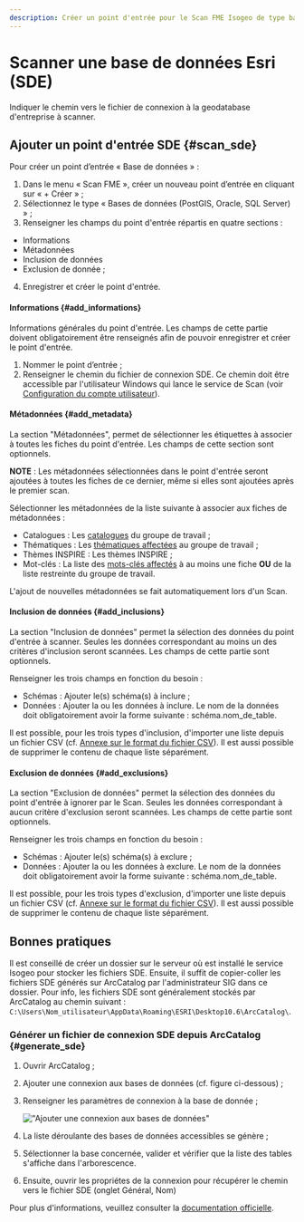 ```yaml
---
description: Créer un point d'entrée pour le Scan FME Isogeo de type base de données pour les bases utilisant Esri SDE
---
```


# Scanner une base de données Esri (SDE) <i class="fa fa-database"></i>

Indiquer le chemin vers le fichier de connexion à la geodatabase d'entreprise à scanner.

## Ajouter un point d'entrée SDE {#scan_sde}

Pour créer un point d’entrée « Base de données » :

1. Dans le menu « Scan FME », créer un nouveau point d’entrée en cliquant sur « + Créer » ;
2. Sélectionnez le type « Bases de données (PostGIS, Oracle, SQL Server) » ;
3. Renseigner les champs du point d'entrée répartis en quatre sections : 
  * Informations
  * Métadonnées
  * Inclusion de données
  * Exclusion de donnée ;
4. Enregistrer et créer le point d'entrée.

#### Informations {#add_informations}

Informations générales du point d'entrée. Les champs de cette partie doivent obligatoirement être renseignés afin de pouvoir enregistrer et créer le point d'entrée.

1. Nommer le point d’entrée ;
2. Renseigner le chemin du fichier de connexion SDE. Ce chemin doit être accessible par l'utilisateur Windows qui lance le service de Scan (voir [Configuration du compte utilisateur](/installation/server.html#compte-utilisateur)).

#### Métadonnées {#add_metadata}

La section "Métadonnées", permet de sélectionner les étiquettes à associer à toutes les fiches du point d'entrée. Les champs de cette section sont optionnels.

**NOTE** : Les métadonnées sélectionnées dans le point d'entrée seront ajoutées à toutes les fiches de ce dernier, même si elles sont ajoutées après le premier scan.

Sélectionner les métadonnées de la liste suivante à associer aux fiches de métadonnées :

* Catalogues : Les [catalogues](https://app.isogeo.com/admin/catalogs) du groupe de travail ;
* Thématiques : Les [thématiques affectées](https://app.isogeo.com/admin/group-themes) au groupe de travail ;
* Thèmes INSPIRE : Les thèmes INSPIRE ;
* Mot-clés : La liste des [mots-clés affectés](https://app.isogeo.com/admin/keywords) à au moins une fiche **OU** de la liste restreinte du groupe de travail.

L'ajout de nouvelles métadonnées se fait automatiquement lors d'un Scan.

#### Inclusion de données {#add_inclusions}

La section "Inclusion de données" permet la sélection des données du point d'entrée à scanner. Seules les données correspondant au moins un des critères d'inclusion seront scannées. Les champs de cette partie sont optionnels.

Renseigner les trois champs en fonction du besoin :

* Schémas : Ajouter le(s) schéma(s) à inclure ;
* Données : Ajouter la ou les données à inclure. Le nom de la données doit obligatoirement avoir la forme suivante : schéma.nom_de_table.

Il est possible, pour les trois types d'inclusion, d'importer une liste depuis un fichier CSV (cf. [Annexe sur le format du fichier CSV](/appendices/csv.md)). Il est aussi possible de supprimer le contenu de chaque liste séparément.

#### Exclusion de données {#add_exclusions}

La section "Exclusion de données" permet la sélection des données du point d'entrée à ignorer par le Scan. Seules les données correspondant à aucun critère d'exclusion seront scannées. Les champs de cette partie sont optionnels.

Renseigner les trois champs en fonction du besoin :

* Schémas : Ajouter le(s) schéma(s) à exclure ;
* Données : Ajouter la ou les données à exclure. Le nom de la données doit obligatoirement avoir la forme suivante : schéma.nom_de_table.

Il est possible, pour les trois types d'exclusion, d'importer une liste depuis un fichier CSV (cf. [Annexe sur le format du fichier CSV](/appendices/csv.md)). Il est aussi possible de supprimer le contenu de chaque liste séparément.

## Bonnes pratiques

Il est conseillé de créer un dossier sur le serveur où est installé le service Isogeo pour stocker les fichiers SDE.
Ensuite, il suffit de copier-coller les fichiers SDE générés sur ArcCatalog par l'administrateur SIG dans ce dossier.
Pour info, les fichiers SDE sont généralement stockés par ArcCatalog au chemin suivant : `C:\Users\Nom_utilisateur\AppData\Roaming\ESRI\Desktop10.6\ArcCatalog\`.

### Générer un fichier de connexion SDE depuis ArcCatalog {#generate_sde}

1. Ouvrir ArcCatalog ;
2. Ajouter une connexion aux bases de données (cf. figure ci-dessous) ;
3. Renseigner les paramètres de connexion à la base de donnée ;

    !["Ajouter une connexion aux bases de données"](/assets/sde_arcCatalog.png)

4. La liste déroulante des bases de données accessibles se génère ;
5. Sélectionner la base concernée, valider et vérifier que la liste des tables s'affiche dans l'arborescence.
6. Ensuite, ouvrir les propriétes de la connexion pour récupérer le chemin vers le fichier SDE (onglet Général, Nom)

Pour plus d'informations, veuillez consulter la [documentation officielle](http://desktop.arcgis.com/fr/arcmap/latest/manage-data/using-arccatalog/connecting-to-an-enterprise-geodatabase-from-the-catalog-window.htm).
